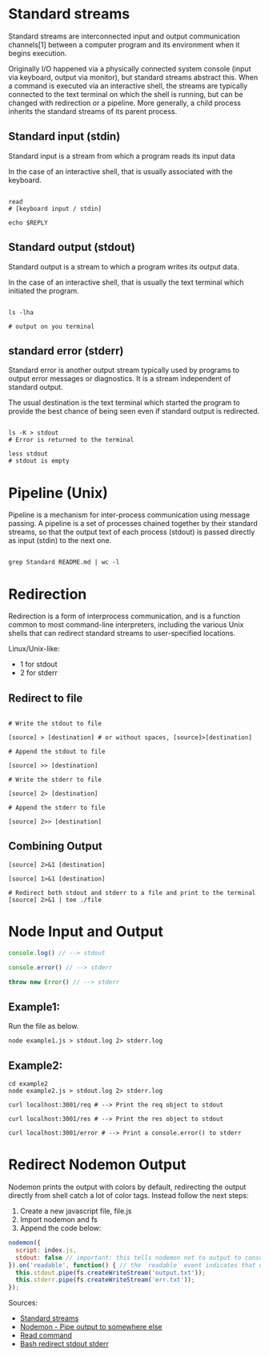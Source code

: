 # Standard streams

Standard streams are interconnected input and output communication channels[1] between a computer program and its environment when it begins execution. 

Originally I/O happened via a physically connected system console (input via keyboard, output via monitor), but standard streams abstract this. When a command is executed via an interactive shell, the streams are typically connected to the text terminal on which the shell is running, but can be changed with redirection or a pipeline. More generally, a child process inherits the standard streams of its parent process.


## Standard input (stdin)

Standard input is a stream from which a program reads its input data

In the case of an interactive shell, that is usually associated with the keyboard.

``` shell

read
# [keyboard input / stdin]

echo $REPLY

```


## Standard output (stdout)

Standard output is a stream to which a program writes its output data. 

In the case of an interactive shell, that is usually the text terminal which initiated the program.

``` shell

ls -lha

# output on you terminal
```


## standard error (stderr)

Standard error is another output stream typically used by programs to output error messages or diagnostics. It is a stream independent of standard output.

The usual destination is the text terminal which started the program to provide the best chance of being seen even if standard output is redirected.

``` shell

ls -K > stdout
# Error is returned to the terminal

less stdout
# stdout is empty

```


# Pipeline (Unix)

Pipeline is a mechanism for inter-process communication using message passing. A pipeline is a set of processes chained together by their standard streams, so that the output text of each process (stdout) is passed directly as input (stdin) to the next one.

 ``` shell
 
grep Standard README.md | wc -l

```


# Redirection

Redirection is a form of interprocess communication, and is a function common to most command-line interpreters, including the various Unix shells that can redirect standard streams to user-specified locations.

Linux/Unix-like:

- 1 for stdout
- 2 for stderr


## Redirect to file

``` shell

# Write the stdout to file

[source] > [destination] # or without spaces, [source]>[destination]

# Append the stdout to file

[source] >> [destination]

# Write the stderr to file

[source] 2> [destination]

# Append the stderr to file

[source] 2>> [destination]

```


## Combining Output

``` shell
[source] 2>&1 [destination]

[source] 1>&1 [destination]

# Redirect both stdout and stderr to a file and print to the terminal
[source] 2>&1 | tee ./file

```

# Node Input and Output


``` js
console.log() // --> stdout

console.error() // --> stderr

throw new Error() // --> stderr
```

## Example1:

Run the file as below.

``` shell
node example1.js > stdout.log 2> stderr.log
```

## Example2:

``` shell
cd example2
node example2.js > stdout.log 2> stderr.log

curl localhost:3001/req # --> Print the req object to stdout

curl localhost:3001/res # --> Print the res object to stdout

curl localhost:3001/error # --> Print a console.error() to stderr
```

# Redirect Nodemon Output

Nodemon prints the output with colors by default, redirecting the output directly from shell catch a lot of color tags. Instead follow the next steps:

1. Create a new javascript file, file.js
2. Import nodemon and fs
3. Append the code below:

``` js
nodemon({
  script: index.js,
  stdout: false // important: this tells nodemon not to output to console
}).on('readable', function() { // the `readable` event indicates that data is ready to pick up
  this.stdout.pipe(fs.createWriteStream('output.txt'));
  this.stderr.pipe(fs.createWriteStream('err.txt'));
});
```




Sources: 
- [Standard streams](https://en.wikipedia.org/wiki/Standard_streams)
- [Nodemon - Pipe output to somewhere else](https://github.com/remy/nodemon/blob/master/README.md#pipe-output-to-somewhere-else)
- [Read command](https://linuxhandbook.com/read-command/)
- [Bash redirect stdout stderr](https://csatlas.com/bash-redirect-stdout-stderr/)
